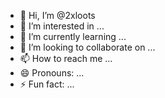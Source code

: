 - 👋 Hi, I’m @2xloots
- 👀 I’m interested in ...
- 🌱 I’m currently learning ...
- 💞️ I’m looking to collaborate on ...
- 📫 How to reach me ...
- 😄 Pronouns: ...
- ⚡ Fun fact: ...

<!---
2xloots/2xloots is a ✨ special ✨ repository because its `README.md` (this file) appears on your GitHub profile.
You can click the Preview link to take a look at your changes.
--->
